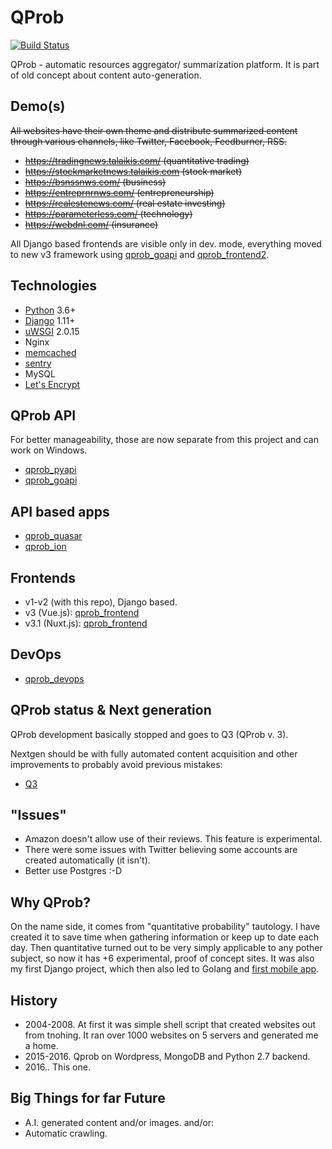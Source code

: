 # QProb
[![Build Status](https://travis-ci.org/xenu256/QProb.svg?branch=master)](https://travis-ci.org/xenu256/QProb)

QProb - automatic resources aggregator/ summarization platform. It is part of old concept about content auto-generation.

## Demo(s)

~~All websites have their own theme and distribute summarized content through various channels, like Twitter, Facebook, Feedburner, RSS.~~

* ~~https://tradingnews.talaikis.com/ (quantitative trading)~~
* ~~https://stockmarketnews.talaikis.com (stock market)~~
* ~~https://bsnssnws.com/ (business)~~
* ~~https://entreprnrnws.com/ (entrepreneurship)~~
* ~~https://realestenews.com/ (real estate investing)~~
* ~~https://parameterless.com/ (technology)~~
* ~~https://webdnl.com/ (insurance)~~

All Django based frontends are visible only in dev. mode, everything moved to new v3 framework using [qprob_goapi](https://github.com/xenu256/qprob_goapi) and [qprob_frontend2](https://github.com/xenu256/qprob_frontend2).

## Technologies

* [Python](https://github.com/python/cpython) 3.6+
* [Django](https://github.com/django/django) 1.11+
* [uWSGI](https://github.com/unbit/uwsgi) 2.0.15
* Nginx
* [memcached](https://github.com/memcached/memcached)
* [sentry](https://github.com/getsentry/sentry)
* MySQL
* [Let's Encrypt](https://letsencrypt.org/)

## QProb API

For better manageability, those are now separate from this project and can work on Windows.

* [qprob_pyapi](https://github.com/xenu256/qprob_pyapi)
* [qprob_goapi](https://github.com/xenu256/qprob_goapi)

## API based apps

* [qprob_quasar](https://github.com/xenu256/qprob_quasar)
* [qprob_ion](https://github.com/xenu256/qprob_ion)

## Frontends

* v1-v2 (with this repo), Django based.
* v3 (Vue.js): [qprob_frontend](https://github.com/xenu256/qprob_frontend)
* v3.1 (Nuxt.js): [qprob_frontend](https://github.com/xenu256/qprob_frontend2)

## DevOps

* [qprob_devops](https://github.com/xenu256/qprob_devops)

## QProb status & Next generation

QProb development basically stopped and goes to Q3 (QProb v. 3).

Nextgen should be with fully automated content acquisition and other improvements to probably avoid previous mistakes:

* [Q3](https://github.com/xenu256/Q3)

## "Issues"

* Amazon doesn't allow use of their reviews. This feature is experimental.
* There were some issues with Twitter believing some accounts are created automatically (it isn't).
* Better use Postgres :-D

## Why QProb?

On the name side, it comes from "quantitative probability" tautology.
I have created it to save time when gathering information or keep up to date each day.
Then quantitative turned out to be very simply applicable to any pother subject,
so now it has +6 experimental, proof of concept sites. It was also my first Django project,
which then also led to Golang and [first mobile app](https://play.google.com/store/apps/details?id=talaikis.qprob.qprob).

## History

* 2004-2008. At first it was simple shell script that created websites out from tnohing. It ran over 1000 websites on 5 servers and generated me a home.
* 2015-2016. Qprob on Wordpress, MongoDB and Python 2.7 backend.
* 2016.. This one.

## Big Things for far Future

* A.I. generated content and/or images.
and/or:
* Automatic crawling.
